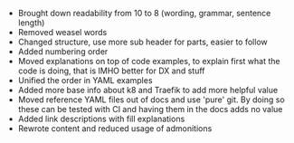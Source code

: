 - Brought down readability from 10 to 8 (wording, grammar, sentence length)
- Removed weasel words
- Changed structure, use more sub header for parts, easier to follow
- Added numbering order
- Moved explanations on top of code examples, to explain first what the code is doing, that is IMHO better for DX and stuff
- Unified the order in YAML examples
- Added more base info about k8 and Traefik to add more helpful value
- Moved reference YAML files out of docs and use 'pure' git. By doing so these can be tested with CI and having them in the docs adds no value
- Added link descriptions with fill explanations
- Rewrote content and reduced usage of admonitions

